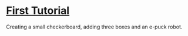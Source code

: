 # [First Tutorial](https://cyberbotics.com/doc/guide/tutorial-1-your-first-simulation-in-webots)

Creating a small checkerboard, adding three boxes and an e-puck robot.